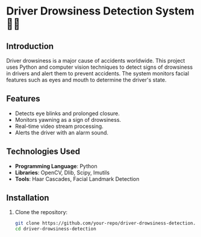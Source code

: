 # Driver Drowsiness Detection System 🚗💤

## Introduction  
Driver drowsiness is a major cause of accidents worldwide. This project uses Python and computer vision techniques to detect signs of drowsiness in drivers and alert them to prevent accidents. The system monitors facial features such as eyes and mouth to determine the driver's state.

## Features  
- Detects eye blinks and prolonged closure.  
- Monitors yawning as a sign of drowsiness.  
- Real-time video stream processing.  
- Alerts the driver with an alarm sound.  

## Technologies Used  
- **Programming Language**: Python  
- **Libraries**: OpenCV, Dlib, Scipy, Imutils  
- **Tools**: Haar Cascades, Facial Landmark Detection  

## Installation  

1. Clone the repository:  
   ```bash
   git clone https://github.com/your-repo/driver-drowsiness-detection.git
   cd driver-drowsiness-detection
